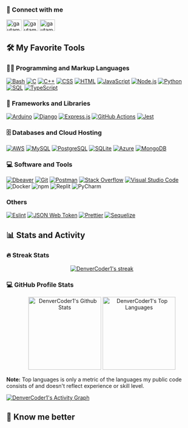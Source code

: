 <h3> 🔗&nbsp;Connect with me </h3>
<p align="left">
<a href="https://www.linkedin.com/in/gheyson-melo-a46439206/" target="blank"><img align="center" src="https://raw.githubusercontent.com/rahuldkjain/github-profile-readme-generator/master/src/images/icons/Social/linked-in-alt.svg" alt="gautamkrishnar" height="30" width="40" /></a>
<a href="https://www.instagram.com/_gheyson/" target="blank"><img align="center" src="https://raw.githubusercontent.com/rahuldkjain/github-profile-readme-generator/master/src/images/icons/Social/instagram.svg" alt="gautamkrishnar" height="30" width="40" /></a>
<a href="https://twitter.com/eitamarilia_" target="blank"><img align="center" src="https://raw.githubusercontent.com/rahuldkjain/github-profile-readme-generator/master/src/images/icons/Social/twitter.svg" alt="gautamkrishnar" height="30" width="40" /></a>


<h2>🛠️ My Favorite Tools</h2>
  <!-- Some badges are from https://github.com/Ileriayo/markdown-badges -->

  <h3>👨‍💻 Programming and Markup Languages</h3>

  <p>
      <a href="#"><img alt="Bash" src="https://img.shields.io/badge/Bash-121011.svg?style=for-the-badge&logo=gnu-bash&logoColor=white"></a>
      <a href="#"><img alt="C" src="https://img.shields.io/badge/C-00599C?style=for-the-badge&logo=c&logoColor=white"></a>
      <a href="#"><img alt="C++" src="https://img.shields.io/badge/C%2B%2B-00599C?style=for-the-badge&logo=c%2B%2B&logoColor=white"></a>
      <a href="#"><img alt="CSS" src="https://img.shields.io/badge/CSS-239120?&style=for-the-badge&logo=css3&logoColor=white"></a>
      <a href="#"><img alt="HTML" src="https://img.shields.io/badge/HTML5-E34F26?style=for-the-badge&logo=html5&logoColor=white"></a>
      <a href="#"><img alt="JavaScript" src="https://img.shields.io/badge/JavaScript-F7DF1E?style=for-the-badge&logo=javascript&logoColor=black"></a>
       <a href="#"><img alt="Node.js" src="https://img.shields.io/badge/Node.js-43853D?style=for-the-badge&logo=node.js&logoColor=white"></a>
      <a href="#"><img alt="Python" src="https://img.shields.io/badge/Python-14354C?style=for-the-badge&logo=python&logoColor=whit"></a>
      <a href="#"><img alt="SQL" src="https://custom-icon-badges.demolab.com/badge/SQL-025E8C.svg?style=for-the-badge&logo=database&logoColor=white"></a>
      <a href="#"><img alt="TypeScript" src="https://img.shields.io/badge/TypeScript-007ACC?style=for-the-badge&logo=typescript&logoColor=white"></a>
  </p>

  <h3>🧰 Frameworks and Libraries</h3>

  <p>
      <a href="#"><img alt="Arduino" src="https://img.shields.io/badge/Arduino_IDE-00979D?style=for-the-badge&logo=arduino&logoColor=white"></a>
      <a href="#"><img alt="Django" src="https://img.shields.io/badge/Django-092E20?style=for-the-badge&logo=django&logoColor=white"></a>
      <a href="https://github.com/search?q=user%3ADenverCoder1+language%3Acss"><img alt="Express.js" src="https://img.shields.io/badge/Express.js-404D59?style=for-the-badge"></a>
      <a href="#"><img alt="GitHub Actions" src="https://img.shields.io/badge/GitHub%20Actions-2671E5.svg?style=for-the-badge&logo=gitstyle=for-the-badge&hub%20actions&logoColor=white"></a>
      <a href="#"><img alt="Jest" src="https://img.shields.io/badge/Jest-323330?style=for-the-badge&logo=Jest&logoColor=white"></a>
  </p>

  <h3>🗄️ Databases and Cloud Hosting</h3>

  <p>
      <a href="#"><img alt="AWS" src="https://img.shields.io/badge/Amazon_AWS-232F3E?style=for-the-badge&logo=amazon-aws&logoColor=white"></a>
      <a href="#"><img alt="MySQL" src="https://img.shields.io/badge/MySQL-00000F?style=for-the-badge&logo=mysql&logoColor=white"></a>
      <a href="#"><img alt="PostgreSQL" src="https://img.shields.io/badge/PostgreSQL-316192?style=for-the-badge&logo=postgresql&logoColor=white"></a>
      <a href="#"><img alt="SQLite" src="https://img.shields.io/badge/SQLite-07405E?style=for-the-badge&logo=sqlite&logoColor=white"></a>
      <a href="#"><img alt="Azure" src="https://img.shields.io/badge/Microsoft_Azure-0089D6?style=for-the-badge&logo=microsoft-azure&logoColor=white"></a>
      <a href="#"><img alt="MongoDB" src="https://img.shields.io/badge/MongoDB-4EA94B?style=for-the-badge&logo=mongodb&logoColor=white"></a>
  </p>

  <h3>💻 Software and Tools</h3>

  <p>
      <a href="#"><img alt="Dbeaver" src="https://custom-icon-badges.demolab.com/badge/-Dbeaver-372923?logo=dbeaver-mono&style=for-the-badge&logoColor=white"></a>
      <a href="#"><img alt="Git" src="https://img.shields.io/badge/GIT-E44C30?style=for-the-badge&logo=git&logoColor=white"></a>
      <a href="#"><img alt="Postman" src="https://img.shields.io/badge/Postman-FF6C37?style=for-the-badge&logo=postman&logoColor=white"></a>
      <a href="#"><img alt="Stack Overflow" src="https://img.shields.io/badge/-Stack%20Overflow-FE7A16?logo=stack-overflow&style=for-the-badge&logoColor=white"></a>
      <a href="#"><img alt="Visual Studio Code" src="https://img.shields.io/badge/Visual_Studio_Code-0078D4?style=for-the-badge&logo=visual%20studio%20code&logoColor=white"></a>
    <a><img alt="Docker" src="https://img.shields.io/badge/-Docker-46a2f1?style=for-the-badge&logo=docker&logoColor=white" /></a>
      <a><img alt="npm" src="https://img.shields.io/badge/-NPM-CB3837?&style=for-the-badge&logo=npm&logoColor=white" /></a>
      <a><img alt="Replit" src="https://img.shields.io/badge/replit-667881?style=for-the-badge&logo=replit&logoColor=white" /></a>
      <a><img alt="PyCharm" src="https://img.shields.io/badge/PyCharm-000000.svg?&style=for-the-badge&logo=PyCharm&logoColor=white" /></a>
      
  </p>

  <h3>Others</h3>

  <p>
    <a href="#"><img alt="Eslint" src="https://img.shields.io/badge/eslint-3A33D1?style=for-the-badge&logo=eslint&logoColor=white"></a>
    <a href="#"><img alt="JSON Web Token" src="https://img.shields.io/badge/json%20web%20tokens-323330?style=for-the-badge&logo=json-web-tokens&logoColor=pink"></a>
    <a href="#"><img alt="Prettier" src="https://img.shields.io/badge/prettier-1A2C34?style=for-the-badge&logo=prettier&logoColor=F7BA3E"></a>
    <a href="#"><img alt="Sequelize" src="https://img.shields.io/badge/sequelize-323330?style=for-the-badge&logo=sequelize&logoColor=blue"></a>
    
  </p>
  
<h2>📊 Stats and Activity</h2>

  <h3>🔥 Streak Stats</h3>

   <!-- GitHub Readme Streak Stats - https://github.com/DenverCoder1/github-readme-streak-stats -->
  <p align="center">
    <a href="https://github.com/DenverCoder1/github-readme-streak-stats">
      <img title="🔥 Get streak stats for your profile at git.io/streak-stats" alt="DenverCoder1's streak" src="https://github-readme-streak-stats-9m8ugfa77-denvercoder1.vercel.app/?user=gheysonmelo&theme=transparent&hide_border=true"/>
    </a>
  </p>

  <h3>💻 GitHub Profile Stats</h3>

  <!-- https://github.com/anuraghazra/github-readme-stats -->
  <p align="center">
  <a href="https://github.com/anuraghazra/github-readme-stats"><img alt="DenverCoder1's Github Stats" src="https://denvercoder1-github-readme-stats.vercel.app/api/?username=gheysonmelo&title_color=006AFF&text_color=417E87&icon_color=006AFF&show=reviews,prs_merged,prs_merged_percentage&show_icons=true&include_all_commits=true&count_private=true&theme=transparent&hide_border=true&bg_color=00000000" height="192px"/></a>
  <a href="https://github.com/anuraghazra/github-readme-stats"><img alt="DenverCoder1's Top Languages" src="https://denvercoder1-github-readme-stats.vercel.app/api/top-langs/?username=gheysonmelo&title_color=006AFF&text_color=417E87&icon_color=006AFF&langs_count=8&layout=compact&theme=transparent&hide_border=true&bg_color=00000000&icon_color=F8D866&hide=Jupyter%20Notebook,Roff" height="192px"/></a>
  <br/>
  </p>

  <b>Note:</b> Top languages is only a metric of the languages my public code consists of and doesn't reflect experience or skill level.
  
  <!-- https://github.com/ashutosh00710/github-readme-activity-graph -->

  <a href="https://github.com/ashutosh00710/github-readme-activity-graph"><img alt="DenverCoder1's Activity Graph" src="https://github-readme-activity-graph.vercel.app/graph/?username=gheysonmelo&bg_color=00000000&color=093E61&title_color=093E61&line=0162EB&point=093E61&hide_border=true" /></a>

  <h2>👤 Know me better </h2>


